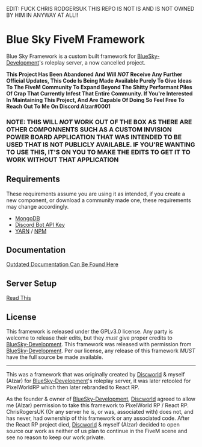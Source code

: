 
EDIT: FUCK CHRIS RODGERSUK THIS REPO IS NOT IS AND IS NOT OWNED BY HIM IN ANYWAY AT ALL!!


# Blue Sky FiveM Framework
Blue Sky Framework is a custom built framework for [BlueSky-Development](https://github.com/BlueSky-Development)'s roleplay server, a now cancelled project.

__This Project Has Been Abandoned And Will *NOT* Receive Any Further Official Updates, This Code Is Being Made Available Purely To Give Ideas To The FiveM Community To Expand Beyond The Shitty Performant Piles Of Crap That Currently Infest That Entire Community. If You're Interested In Maintaining This Project, And Are Capable Of Doing So Feel Free To Reach Out To Me On Discord Alzar#0001__

### __NOTE: THIS WILL *NOT* WORK OUT OF THE BOX AS THERE ARE OTHER COMPONNENTS SUCH AS A CUSTOM INVISION POWER BOARD APPLICATION THAT WAS INTENDED TO BE USED THAT IS NOT PUBLICLY AVAILABLE. IF YOU'RE WANTING TO USE THIS, IT'S ON YOU TO MAKE THE EDITS TO GET IT TO WORK WITHOUT THAT APPLICATION__

## Requirements
These requirements assume you are using it as intended, if you create a new component, or download a community made one, these requirements may change accordingly.
 - [MongoDB](https://www.mongodb.com/)
 - [Discord Bot API Key](https://discordapp.com/developers/applications/)
 - [YARN](https://yarnpkg.com/lang/en/) / [NPM](https://www.npmjs.com/)
 
## Documentation
[Outdated Documentation Can Be Found Here](https://alzar.github.io/bluesky/docs/requirements/)

## Server Setup
[Read This](https://alzar.github.io/bluesky/docs/requirements/)

## License
This framework is released under the GPLv3.0 license. Any party is welcome to release their edits, but they *must* give proper credits to [BlueSky-Development](https://github.com/BlueSky-Development). This framework was released with permission from [BlueSky-Development](https://github.com/BlueSky-Development). Per our license, any release of this framework *MUST* have the full source be made available.

-----

This was a framework that was originally created by [Discworld](https://github.com/DiscworldZA) & myself (Alzar) for [BlueSky-Development](https://github.com/BlueSky-Development)'s roleplay server, it was later retooled for PixelWorldRP which then later rebranded to React RP.

As the founder & owner of [BlueSky-Development](https://github.com/BlueSky-Development), [Discworld](https://github.com/DiscworldZA) agreed to allow me (Alzar) permission to take this framework to PixelWorld RP / React RP. ChrisRogersUK (Or any server he is, or was, associated with) does not, and has never, had ownership of this framework or any associated code. After the React RP project died, [Discworld](https://github.com/DiscworldZA) & myself (Alzar) decided to open source our work as neither of us plan to continue in the FiveM scene and see no reason to keep our work private.

